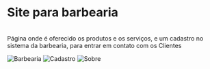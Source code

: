 # Site para barbearia
<br>
Página onde é oferecido os produtos e os serviços, e um cadastro no sistema da barbearia, para entrar em contato com os Clientes
<br>

![Barbearia](https://user-images.githubusercontent.com/87334467/167155073-28ecc422-8ade-4f67-a1b2-e97373adf902.png)
![Cadastro](https://user-images.githubusercontent.com/87334467/167155416-720c1aef-4c98-4a08-854f-645e6958a425.png)
![Sobre](https://user-images.githubusercontent.com/87334467/167155712-4da8b58d-aacc-410d-b314-b953be67986f.png)
